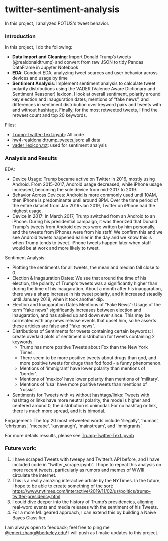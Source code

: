 # twitter-sentiment-analysis

In this project, I analyzed POTUS's tweet behavior.

### Introduction
In this project, I do the following: 
* **Data Import and Cleaning**: Import Donald Trump’s tweets (@realdonaldtrump) and convert from raw JSON to tidy Pandas DataFrame in Jupyter Notebook
* **EDA**: Conduct EDA, analyzing tweet sources and user behavior across devices and usage by time
* **Sentiment Analysis**: Implement sentiment analysis to calculate tweet polarity distributions using the VADER  (Valence Aware Dictionary and Sentiment Reasoner) lexicon. I look at overall sentiment, polarity around key election and inauguration dates, mentions of “fake news”, and differences in sentiment distribution over keyword pairs and tweets with and without hashtags. Finally, for the most retweeted tweets, I find the retweet count and top 20 keywords.

Files:
* [Trump-Twitter-Text.ipynb](https://github.com/emeri-z/twitter-sentiment-analysis/blob/master/Trump-Twitter-Text.ipynb): All code
* [hw4-realdonaldtrump_tweets.json](https://github.com/emeri-z/twitter-sentiment-analysis/blob/master/hw4-realdonaldtrump_tweets.json): all data 
* [vader_lexicon.txt](https://github.com/emeri-z/twitter-sentiment-analysis/blob/master/vader_lexicon.txt): used for sentiment analysis


### Analysis and Results

EDA: 
* Device Usage: Trump became active on Twitter in 2016, mostly using Android. From 2015-2017, Android usage decreased, while iPhone usage increased, becoming the sole device from mid-2017 to 2019.
* Behavior Across Devices: Android is more commonly used until 10AM, then iPhone is predominante until around 8PM. Over the time period of the entire dataset from Jan 2016-Jan 2019, Twitter on iPhone had the highest usage.
* Device in 2017: In March 2017, Trump switched from an Android to an iPhone. During his presidential campaign, it was theorized that Donald Trump's tweets from Android devices were written by him personally, and the tweets from iPhones were from his staff. We confirm this and we see Android tweets happened earlier in the day and we know this is when Trump tends to tweet. iPhone tweets happen later when staff would be at work and more likely to tweet. 

Sentiment Analysis:
* Plotting the sentiments for all tweets, the mean and median fall close to 0.
* Election & Inagauration Dates: We see that around the time of his election, the polarity of Trump's tweets was a significantly higher than during the time of his inaugaration. About a month after his inaugaration, there was a sharp increase in his tweet polarity, and it increased steadily until January 2018, when it took another dip.
* Election and Inaugaration Dates Mentions of "Fake News": Usage of the term "fake news" significantly increases between election and inaugaration, and has spiked up and down ever since. This may be correlated with any news release events that upset him, so he asserts these articles are false and "fake news".
* Distributions of Sentiments for tweets containing certain keywords: I create overlaid plots of sentiment distribution for tweets containing 2 keywords.
  * Trump has more positive Tweets about Fox than the New York Times. 
  * There seem to be more positive tweets about drugs than god, and more positive tweets for drugs than fod food - a funny phenomenon.
  * Mentions of 'immigrant' have lower polarity than mentions of 'border'.
  * Mentions of 'mexico' have lower polarity than mentions of 'military'.
  * Mentions of 'usa' have more positive tweets than mentions of 'russia'.
* Sentiments for Tweets with vs without hashtags/links: Tweets with hashtag or links have more neutral polarity, the mode is higher and centered around 0, the distribution is unimodal. For no hashtag or link, there is much more spread, and it is bimodal.

Engagement: The top 20 most retweeted words include 'illegally', 'human', 'christmas', 'mccabe', 'kavanaugh', 'mainstream', and 'immigrants'. 

For more details ressults, please see [Trump-Twitter-Text.ipynb](https://github.com/emeri-z/twitter-sentiment-analysis/blob/master/Trump-Twitter-Text.ipynb)

### Future work:


1. I have scraped Tweets with tweepy and Twitter’s API before, and I have included code in “twitter_scrape.ipynb”. I hope to repeat this analysis on more recent tweets, particularly as rumors and memes of WWIII circulate the internet. 
2. This is a really amazing interactive article by the NYTimes. In the future, I hope to be able to create something of the sort: https://www.nytimes.com/interactive/2019/11/02/us/politics/trump-twitter-presidency.html
3. I could dive deeper into the history of Trump’s presidencies, aligning real-word events and media releases with the sentiment of his Tweets.
4. For a more ML geared approach, I can extend this by building a Naive Bayes Classifier.

I am always open to feedback; feel free to ping me @emeri.zhang@berkeley.edu! I will push as I make updates to this project.
